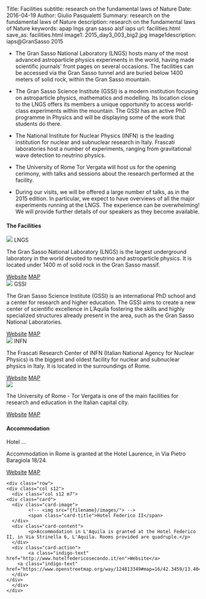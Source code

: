 Title: Facilities
subtitle: research on the fundamental laws of Nature
Date: 2016-04-19
Author: Giulio Pasqualetti
Summary: research on the fundamental laws of Nature
description: research on the fundamental laws of Nature
keywords: apap lngs gran sasso aisf iaps
url: facilities.html
save_as: facilities.html
image1: 2015_day3_003_big2.jpg
image1description: iaps@GranSasso 2015


<!-- <div class="section"> -->
<!--   <div class="row"> -->
<!--     <div class="col s12"> -->
<!--       <\!-- <h3>Guest speakers</h3> -\-> -->
<!--       <p class="align-left"> -->
<!--
* During the event, we will visit the ENEA laboratories in Frascati, where we will visit the Laser ABC experiment, which explores the conditions required for inertial confinement fusion and other extreme states of matter. We hope to be able to visit the Frascati Tokamak Upgrade magnetic confinement fusion facility as well, just a few steps away.
-->

* The Gran Sasso National Laboratory (LNGS) hosts many of the most advanced astroparticle physics experiments in the world, having made scientific journals' front pages on several occasions. The facilities can be accessed via the Gran Sasso tunnel and are buried below 1400 meters of solid rock, within the Gran Sasso mountain.


* The Gran Sasso Science Institute (GSSI) is a modern institution focusing on astroparticle physics, mathematics and modelling. Its location close to the LNGS offers its members a unique opportunity to access world-class experiments within the mountain. The GSSI has an active PhD programme in Physics and will be displaying some of the work that students do there.

* The National Institute for Nuclear Physics (INFN) is the leading institution for nuclear and subnuclear research in Italy.  Frascati laboratories host a number of experiments, ranging from gravitational wave detection to neutrino physics.  

* The University of Rome Tor Vergata will host us for the opening cerimony, with talks and sessions about the research performed at the facility.

* During our visits, we will be offered a large number of talks, as in the 2015 edition. In particular, we expect to have overviews of all the major experiments running at the LNGS. The experience can be overwhelming! We will provide further details of our speakers as they become available.<!-- </p> -->
  <!--   </div> -->
  <!-- </div> -->


<div class="section">

  <h4>The Facilities</h4>

  <div class="row">
    <div class="col s12">
      <div class="col s12 m7">
	<div class="card">
	  <div class="card-image">
            <img src="{filename}/images/2015_day3_001_2.jpg">
            <span class="card-title">LNGS</span>
	  </div>
	  <div class="card-content">
            <p>The Gran Sasso National Laboratory (LNGS) is the largest underground laboratory in the world devoted to neutrino and astroparticle physics.
	      It is located under 1400 m of solid rock in the Gran Sasso massif. </p>
	  </div>
	  <div class="card-action">
            <a class="indigo-text" href="https://www.lngs.infn.it/en">Website</a>
	    <a class="indigo-text" href="https://goo.gl/maps/YJG4YTQ88F12">MAP</a>
	  </div>
	</div>
      </div>
    </div>
  </div>
  <div class="row">
    <div class="col s12">
      <div class="col s12 m7">
	<div class="card">
	  <div class="card-image">
            <img src="{filename}/images/2015_day4_006_2.jpg">
            <span class="card-title">GSSI</span>
	  </div>
	  <div class="card-content">
	    <p>The Gran Sasso Science Institute (GSSI) is an international PhD school and a center for research and higher education. The GSSI aims to create a new center of scientific excellence in L’Aquila fostering the skills and highly specialized structures already present in the area, such as the Gran Sasso National Laboratories.</p>
	  </div>
	  <div class="card-action">
            <a class="indigo-text" href="http://www.gssi.infn.it/">Website</a>
	    <a class="indigo-text" href="https://www.google.com/maps/place/GSSI/@42.3445645,13.3943675,17z/data=!3m1!4b1!4m2!3m1!1s0x132fd2572a27c577:0x40ec1aa355f4d1f3?hl=en">MAP</a>
	  </div>
	</div>
      </div>
    </div>
  </div>
  <div class="row">
    <div class="col s12">
      <div class="col s12 m7">
	<div class="card">
	  <div class="card-image">
            <img src="{filename}/images/DAFNE.jpg">
            <span class="card-title">INFN</span>
	  </div>
	  <div class="card-content">
            <p>The Frascati Research Center of INFN (Italian National Agency for Nuclear Physics) is the biggest and oldest facility for nuclear and subnuclear physics in Italy. It is located in the surroundings of Rome. </p>
	  </div>
	  <div class="card-action">
            <a class="indigo-text" href="http://w3.lnf.infn.it/?lang=en">Website</a>
	    <a class="indigo-text" href="https://www.openstreetmap.org/way/312148749#map=16/41.8170/12.6741">MAP</a>
	  </div>
	</div>
      </div>
    </div>
  </div>

  <div class="row">
    <div class="col s12">
      <div class="col s12 m7">
	<div class="card">
	  <div class="card-image">
            <img src="{filename}/images/sponsors/logo_tor_vergata.jpg">
            <!-- <span class="card-title">University of Rome Tor Vergata</span> -->
	  </div>
	  <div class="card-content">
            <p>The University of Rome - Tor Vergata is one of the main facilities for research and education in the Italian capital city.</p>
	  </div>
	  <div class="card-action">
            <a class="indigo-text" href="https://www.fisica.uniroma2.it/en">Website</a>
	    <a class="indigo-text" href="https://www.openstreetmap.org/search?query=41.85362%2C12.60546#map=17/41.85362/12.60546">MAP</a>
	  </div>
	</div>
      </div>
    </div>
  </div>
</div>

<div>
  <h4>Accommodation</h4>

  <div class="row">
  <div class="col s12">
    <div class="col s12 m7">
  <div class="card">
    <div class="card-image">
          <!-- <img src="{filename}/images/"> -->
          <span class="card-title">Hotel ...</span>
    </div>
    <div class="card-content">
          <p>Accommodation in Rome is granted at the Hotel Laurence, in Via Pietro Baragiola 18/24.</p>
    </div>
    <div class="card-action">
          <a class="indigo-text" href="http://www.hotellaurence.com">Website</a>
      <a class="indigo-text" href="https://www.openstreetmap.org/way/420910200#map=18/41.84938/12.62288">MAP</a>
    </div>
  </div>
    </div>
  </div>
</div>

    <div class="row">
    <div class="col s12">
      <div class="col s12 m7">
  	<div class="card">
  	  <div class="card-image">
            <!-- <img src="{filename}/images/"> -->
            <span class="card-title">Hotel Federico II</span>
  	  </div>
  	  <div class="card-content">
            <p>Accommodation in L'Aquila is granted at the Hotel Federico II, in Via Strinella 6, L'Aquila. Rooms provided are quadruple.</p>
  	  </div>
  	  <div class="card-action">
            <a class="indigo-text" href="http://www.hotelfedericosecondo.it/en">Website</a>
  	    <a class="indigo-text" href="https://www.openstreetmap.org/way/124813349#map=16/42.3459/13.4045">MAP</a>
  	  </div>
  	</div>
      </div>
    </div>
  </div>

</div>
